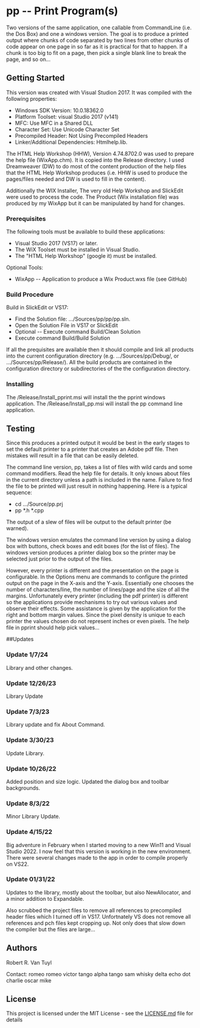 # pp -- Print Program(s)

Two versions of the same application, one callable from CommandLine (i.e. the Dos Box) and one a windows
version.  The goal is to produce a printed output where chunks of code separated by two lines from other
chunks of code appear on one page in so far as it is practical for that to happen.  If a chunk is too big
to fit on a page, then pick a single blank line to break the page, and so on...

## Getting Started

This version was created with Visual Studion 2017.  It was compiled with the following properties:

  - Windows SDK Version: 10.0.18362.0
  - Platform Toolset: visual Studio 2017 (v141)
  - MFC: Use MFC in a Shared DLL
  - Character Set:  Use Unicode Character Set
  - Precompiled Header:  Not Using Precompiled Headers
  - Linker/Additional Dependencies:  Htmlhelp.lib.

The HTML Help Workshop (HHW), Version 4.74.8702.0 was used to prepare the help file (WixApp.chm).  It is
copied into the Release directory.  I used Dreamweaver (DW) to do most of the content production of the
help files that the HTML Help Workshop produces (i.e. HHW is used to produce the pages/files needed
and DW is used to fill in the content).

Additionally the WIX Installer, The very old Help Workshop and SlickEdit were used to process the code.
The Product (Wix installation file) was produced by my WixApp but it can be manipulated by
hand for changes.

### Prerequisites

The following tools must be available to build these applications:

  - Visual Studio 2017 (VS17) or later.
  - The WiX Toolset must be installed in Visual Studio.
  - The "HTML Help Workshop" (google it) must be installed.

Optional Tools:

  - WixApp -- Application to produce a Wix Product.wxs file (see GitHub)

### Build Procedure

Build in SlickEdit or VS17:

  - Find the Solution file: .../Sources/pp/pp/pp.sln.
  - Open the Solution File in VS17 or SlickEdit
  - Optional -- Execute command Build/Clean Solution
  - Execute command Build/Build Solution

If all the prequisites are available then it should compile and link all products into the current
configuration directory (e.g. .../Sources/pp/Debug/, or .../Sources/pp/Release/).  All the build products
are contained in the configuration directory or subdirectories of the the configuration directory.

### Installing

The /Release/Install_pprint.msi will install the the pprint windows application.
The /Release/Install_pp.msi will install the pp command line application.

## Testing

Since this produces a printed output it would be best in the early stages to set the default printer to
a printer that creates an Adobe pdf file.  Then mistakes will result in a file that can be easily deleted.

The command line version, pp, takes a list of files with wild cards and some command modifiers.  Read the
help file for details.  It only knows about files in the current directory unless a path is included in
the name.  Failure to find the file to be printed will just result in nothing happening.  Here is a
typical sequence:

  - cd .../Source/pp.prj
  - pp *.h *.cpp

The output of a slew of files will be output to the default printer (be warned).

The windows version emulates the command line version by using a dialog box with buttons, check boxes and
edit boxes (for the list of files).  The windows version produces a printer dialog box so the printer may
be selected just prior to the output of the files.

However, every printer is different and the presentation on the page is configurable.  In the Options
menu are commands to configure the printed output on the page in the X-axis and the Y-axis.  Essentially
one chooses the number of characters/line, the number of lines/page and the size of all the margins.
Unfortunately every printer (including the pdf printer) is different so the applications provide
mechanisms to try out various values and observe their effects.  Some assistance is given by the
application for the right and bottom margin values.  Since the pixel density is unique to each
printer the values chosen do not represent inches or even pixels.  The help file in pprint should help
pick values...

##Updates

### Update 1/7/24

Library and other changes.

### Update 12/26/23

Library Update

### Update 7/3/23

Library update and fix About Command.

### Update 3/30/23

Update Library.

### Update 10/26/22

Added position and size logic.  Updated the dialog box and toolbar backgrounds.

### Update 8/3/22

Minor Library Update.

### Update 4/15/22

Big adventure in February when I started moving to a new Win11 and Visual Studio 2022.  I now
feel that this version is working in the new environment.  There were several changes made to the app
in order to compile properly on VS22.

### Update 01/31/22

Updates to the library, mostly about the toolbar, but also NewAllocator, and a minor addition to
Expandable.

Also scrubbed the project files to remove all references to precompiled header files which I turned off
in VS17.  Unfortnately VS does not remove all references and pch files kept cropping up.  Not only does
that slow down the compiler but the files are large...

## Authors

Robert R. Van Tuyl

Contact:  romeo romeo victor tango alpha tango sam whisky delta echo dot charlie oscar mike

## License

This project is licensed under the MIT License - see the [LICENSE.md](LICENSE.md) file for details

